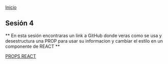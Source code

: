 <!-- No borrar o modificar -->

[Inicio](./index.md)

## Sesión 4

** En esta sesión encontraras un link a GitHub donde veras como se usa y desestructura una PROP para usar su informacion y cambiar el estilo en un componente de REACT **

[PROPS REACT](https://github.com/Crgio00/ColorFruits)

